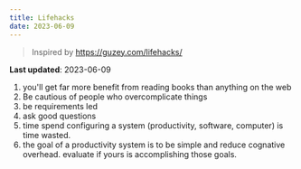 ```yaml
---
title: Lifehacks
date: 2023-06-09
---
```


> Inspired by https://guzey.com/lifehacks/

**Last updated**: 2023-06-09

1. you'll get far more benefit from reading books than anything on the web
2. Be cautious of people who overcomplicate things
3. be requirements led
4. ask good questions
5. time spend configuring a system (productivity, software, computer) is time wasted.
6. the goal of a productivity system is to be simple and reduce cognative overhead. evaluate if yours is accomplishing those goals.
